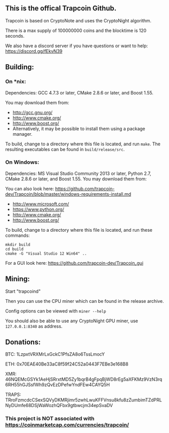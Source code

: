 ## This is the offical Trapcoin Github.

Trapcoin is based on CryptoNote and uses the CryptoNight algorithm.

There is a max supply of 100000000 coins and the blocktime is 120 seconds.

We also have a discord server if you have questions or want to help:
https://discord.gg/fEkvN39

## Building:

### On *nix:

Dependencies: GCC 4.7.3 or later, CMake 2.8.6 or later, and Boost 1.55.

You may download them from:

* http://gcc.gnu.org/
* http://www.cmake.org/
* http://www.boost.org/
* Alternatively, it may be possible to install them using a package manager.

To build, change to a directory where this file is located, and run `make`. The resulting executables can be found in `build/release/src`.

### On Windows:
Dependencies: MS Visual Studio Community 2013 or later, Python 2.7, CMake 2.8.6 or later, and Boost 1.55. You may download them from:

You can also look here: https://github.com/trapcoin-dev/Trapcoin/blob/master/windows-requirements-install.md

* http://www.microsoft.com/
* https://www.python.org/
* http://www.cmake.org/
* http://www.boost.org/

To build, change to a directory where this file is located, and run these commands: 
```
mkdir build
cd build
cmake -G "Visual Studio 12 Win64" ..
```

For a GUI look here: https://github.com/trapcoin-dev/Trapcoin_gui

## Mining:

Start "trapcoind"

Then you can use the CPU miner which can be found in the release archive.

Config options can be viewed with ```miner --help```

You should also be able to use any CryptoNight GPU miner, use ```127.0.0.1:8340``` as address.

## Donations:

BTC: 1LzpxtVRXMrLxGckC1PfsZA8o6TssLmocY

ETH: 0x70EAE40Be33aC8f59f24C52a0443F7EBe3e168B8

XMR: 46NQEMcGSYk1AeHjSRrxtMD5Zy1bqrB4gFpqBjWD8rEg5aXFKMz9VzN3rq6RH55hGJSsfWh9zQvEzDPefwYndFEw4CAYQ5H

TRAPS: TRroFzmcdcCSexSQVyDKMRjimr5zwhLwuKFFVnsu8kfu8zZumbimTZdPRLNyDUmfe68DSjWaWozhQFbx9gtbwcjm34epSvaDV


### This project is NOT associated with https://coinmarketcap.com/currencies/trapcoin/
